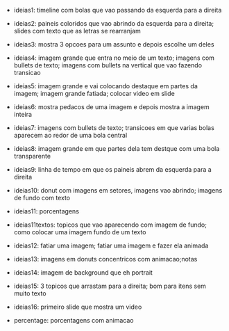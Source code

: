 - ideias1: timeline com bolas que vao passando da esquerda para a direita

- ideias2: paineis coloridos que vao abrindo da esquerda para a direita; slides com texto que as letras se rearranjam

- ideias3: mostra 3 opcoes para um assunto e depois escolhe um deles

- ideias4: imagem grande que entra no meio de um texto; imagens com bullets de texto; imagens com bullets na vertical que vao fazendo transicao

- ideias5: imagem grande e vai colocando destaque em partes da imagem; imagem grande fatiada; colocar video em slide

- ideias6: mostra pedacos de uma imagem e depois mostra a imagem inteira

- ideias7: imagens com bullets de texto; transicoes em que varias bolas aparecem ao redor de uma bola central

- ideias8: imagem grande em que partes dela tem destque com uma bola transparente

- ideias9: linha de tempo em que os paineis abrem da esquerda para a direita

- ideias10: donut com imagens em setores, imagens vao abrindo; imagens de fundo com texto

- ideias11: porcentagens

- ideias11textos: topicos que vao aparecendo com imagem de fundo; como colocar uma imagem fundo de um texto

- ideias12: fatiar uma imagem; fatiar uma imagem e fazer ela animada

- ideias13: imagens em donuts concentricos com animacao;notas

- ideias14: imagem de background que eh portrait

- ideias15: 3 topicos que arrastam para a direita; bom para itens sem muito texto

- ideias16: primeiro slide que mostra um video

- percentage: porcentagens com animacao
